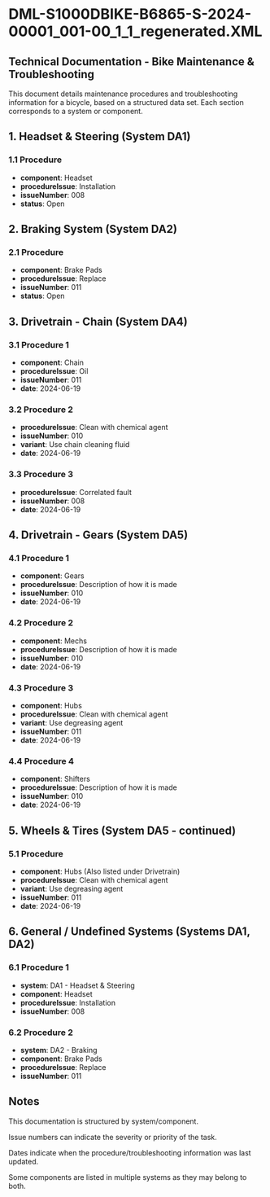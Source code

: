 # DML-S1000DBIKE-B6865-S-2024-00001_001-00_1_1_regenerated.XML

## Technical Documentation - Bike Maintenance & Troubleshooting

This document details maintenance procedures and troubleshooting information for a bicycle, based on a structured data set. Each section corresponds to a system or component.

## 1. Headset & Steering (System DA1)

### 1.1 Procedure

*   **component**: Headset
*   **procedureIssue**: Installation
*   **issueNumber**: 008
*   **status**: Open

## 2. Braking System (System DA2)

### 2.1 Procedure

*   **component**: Brake Pads
*   **procedureIssue**: Replace
*   **issueNumber**: 011
*   **status**: Open

## 3. Drivetrain - Chain (System DA4)

### 3.1 Procedure 1

*   **component**: Chain
*   **procedureIssue**: Oil
*   **issueNumber**: 011
*   **date**: 2024-06-19

### 3.2 Procedure 2

*   **procedureIssue**: Clean with chemical agent
*   **issueNumber**: 010
*   **variant**: Use chain cleaning fluid
*   **date**: 2024-06-19

### 3.3 Procedure 3

*   **procedureIssue**: Correlated fault
*   **issueNumber**: 008
*   **date**: 2024-06-19

## 4. Drivetrain - Gears (System DA5)

### 4.1 Procedure 1

*   **component**: Gears
*   **procedureIssue**: Description of how it is made
*   **issueNumber**: 010
*   **date**: 2024-06-19

### 4.2 Procedure 2

*   **component**: Mechs
*   **procedureIssue**: Description of how it is made
*   **issueNumber**: 010
*   **date**: 2024-06-19

### 4.3 Procedure 3

*   **component**: Hubs
*   **procedureIssue**: Clean with chemical agent
*   **variant**: Use degreasing agent
*   **issueNumber**: 011
*   **date**: 2024-06-19

### 4.4 Procedure 4

*   **component**: Shifters
*   **procedureIssue**: Description of how it is made
*   **issueNumber**: 010
*   **date**: 2024-06-19

## 5. Wheels & Tires (System DA5 - continued)

### 5.1 Procedure

*   **component**: Hubs (Also listed under Drivetrain)
*   **procedureIssue**: Clean with chemical agent
*   **variant**: Use degreasing agent
*   **issueNumber**: 011
*   **date**: 2024-06-19

## 6. General / Undefined Systems (Systems DA1, DA2)

### 6.1 Procedure 1

*   **system**: DA1 - Headset & Steering
*   **component**: Headset
*   **procedureIssue**: Installation
*   **issueNumber**: 008

### 6.2 Procedure 2

*   **system**: DA2 - Braking
*   **component**: Brake Pads
*   **procedureIssue**: Replace
*   **issueNumber**: 011

## Notes

This documentation is structured by system/component.

Issue numbers can indicate the severity or priority of the task.

Dates indicate when the procedure/troubleshooting information was last updated.

Some components are listed in multiple systems as they may belong to both.